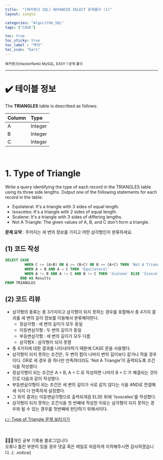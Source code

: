 ```yaml
---
title:  "[해커랭크 SQL] ADVANCED SELECT 문제풀이 (1)"
layout: single

categories: "Algorithm_SQL"
tags: ["CASE"]

toc: true
toc_sticky: true
toc_label : "목차"
toc_icon: "bars"
---
```


<small>해커랭크(HackerRank) MySQL, EASY 1 문제 풀이</small>

***

# ✔️ 테이블 정보

The **TRIANGLES** table is described as follows:

| Column | Type |
|:-------|:-----|
| A | Integer |
| B | Integer |
| C | Integer |

<br>

# 1. Type of Triangle
Write a query identifying the type of each record in the TRIANGLES table using its three side lengths. Output one of the following statements for each record in the table:

- Equilateral: It's a triangle with 3 sides of equal length.
- Isosceles: It's a triangle with 2 sides of equal length.
- Scalene: It's a triangle with 3 sides of differing lengths.
- Not A Triangle: The given values of A, B, and C don't form a triangle.

**문제 요약** : 주어지는 세 변의 정보를 가지고 어떤 삼각형인지 분류하세요.

## (1) 코드 작성
```sql
SELECT CASE
         WHEN C >= (A+B) OR A >= (B+C) OR B >= (A+C) THEN 'Not A Triangle'
         WHEN A = B AND A = C THEN 'Equilateral'
         WHEN A != B AND A != C AND B != C THEN 'Scalene' ELSE 'Isosceles'
       END AS Results
FROM TRIANGLES
```

## (2) 코드 리뷰
- 삼각형의 종류는 총 3가지이고 삼각형이 되지 못하는 경우를 포함해서 총 4가지 결과를 세 변의 길이 정보를 이용해서 분류해야한다.
  - 정삼각형 : 세 변의 길이가 모두 동일
  - 이등변삼각형 : 두 변의 길이가 동일
  - 부등변삼각형 : 세 변의 길이가 모두 다름
  - 삼각형X : 삼각형이 되지 못함
- 총 4가지에 대한 결과를 나타내야하기 때문에 CASE 문을 사용했다.
- 삼각형이 되지 못하는 조건은, 두 변의 합이 나머지 변의 길이보다 같거나 작을 경우이다. OR로 세 경우 중 하나만 만족하더라도 'Not A Triangle'이 출력되도록 조건식을 작성했다.
- 정삼각형이 되는 조건은 A = B, A = C 로 작성하면 나머지 B = C 가 해결되는 것이므로 다음과 같이 작성했다.
- 부등변삼각형이 되는 조건은 세 변의 길이가 서로 같지 않다는 식을 AND로 연결해 세 식이 다 만족하게 설정했다.
- 그 외의 결과는 이등변삼각형으로 출력되게끔 ELSE 뒤에 'Isosceles'를 작성했다.
- 삼각형이 되지 못하는 조건식을 첫 번째에 작성한 이유는 삼각형이 되지 못하는 경우와 될 수 있는 경우를 첫번째에 판단하기 위해서이다.


[👉 Type of Triangle 문제 보러가기](https://www.hackerrank.com/challenges/what-type-of-triangle/problem?isFullScreen=true)

<br>

👩🏻‍💻개인 공부 기록용 블로그입니다
<br>오류나 틀린 부분이 있을 경우 댓글 혹은 메일로 따끔하게 지적해주시면 감사하겠습니다.
{: .notice}